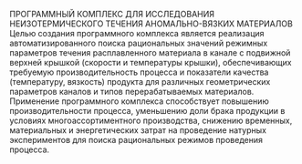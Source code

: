 ПРОГРАММНЫЙ КОМПЛЕКС ДЛЯ ИССЛЕДОВАНИЯ НЕИЗОТЕРМИЧЕСКОГО ТЕЧЕНИЯ АНОМАЛЬНО-ВЯЗКИХ МАТЕРИАЛОВ
Целью создания программного комплекса является реализация автоматизированного поиска рациональных значений режимных параметров течения расплавленного материала в канале с подвижной верхней крышкой (скорости и температуры крышки), обеспечивающих требуемую производительность процесса и показатели качества (температуру, вязкость) продукта для различных геометрических параметров каналов и типов перерабатываемых материалов.
Применение программного комплекса способствует повышению производительности процесса, уменьшению доли брака продукции в условиях многоассортиментного производства, снижению временных, материальных и энергетических затрат на проведение натурных экспериментов для поиска рациональных режимов проведения процесса.
